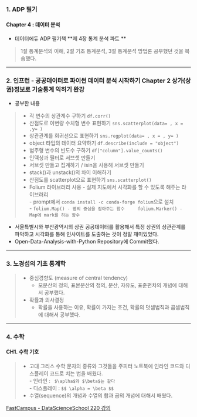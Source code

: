 ### 1. ADP 필기
#### Chapter 4 : 데이터 분석
- 데이터에듀 ADP 필기책 **제 4장 통계 분석 파트 ** 
> 1절 통계분석의 이해, 2절 기초 통계분석, 3절 통계분석 방법론 공부했던 것을 복습했다.
                
- - -             

### 2. 인프런 - 공공데이터로 파이썬 데이터 분석 시작하기 Chapter 2 상가(상권)정보로 기술통계 익히기 완강
- 공부한 내용
> - 각 변수의 상관계수 구하기 ```df.corr()```    
> - 산점도로 이변량 수치형 변수 표현하기 ```sns.scatterplot(data= , x = ,y= )```
> - 상관관계를 회귀선으로 표현하기 ```sns.regplot(data= , x = , y= )```    
> - object 타입의 데이터 요약하기 ```df.describe(include = "object")```     
> - 범주형 변수의 빈도수 구하기 ```df["column"].value_counts()```    
> - 인덱싱과 필터로 서브셋 만들기    
> - 서브셋 만들고 집계하기 / isin을 사용해 서브셋 만들기    
> - stack()과 unstack()의 차이 이해하기    
> - 산점도를 scatterplot으로 표현하기 ```sns.scatterplot()```    
> - Folium 라이브러리 사용 - 실제 지도에서 시각화를 할 수 있도록 해주는 라이브러리    
    - prompt에서 ```conda install -c conda-forge folium```으로 설치    
    - ```
    folium.Map() - 맵의 중심을 잡아주는 함수    
    folium.Marker() - Map에 mark를 하는 함수 ```
- 서울특별시와 부산광역시의 상권 공공데이터를 활용해서 특정 상권의 상관관계를 파악하고 시각화를 통해 인사이트를 도출하는 것이 정말 재미있었다. 
- Open-Data-Analysis-with-Python Repository에 Commit했다.
- - - 

### 3. 노경섭의 기초 통계학
> - 중심경향도 (measure of central tendency)
>   - 모분산의 정의, 표본분산의 정의, 분산, 자유도, 표준편차의 개념에 대해서 공부했다.
> - 확률과 의사결정
>    - 확률을 사용하는 이유, 확률이 가지는 조건, 확률의 덧셈법칙과 곱셈법칙에 대해서 공부했다.
  
- - -
### 4. 수학 
#### CH1. 수학 기호
> - 고대 그리스 수학 문자의 종류와 그것들을 주피터 노트북에 인라인 코드와 디스플레이 코드로 치는 법을 배웠다.    
    - 인라인 : ``` $\aplha$와 $\beta$는 같다```     
    - 디스플레이 : ```$$ \alpha = \beta $$ ```    
> - 수열(sequence)의 개념과 수열의 합과 곱의 개념에 대해서 배웠다.
  
[FastCampus - DataScienceSchool 220 강의](https://www.fastcampus.co.kr/)
